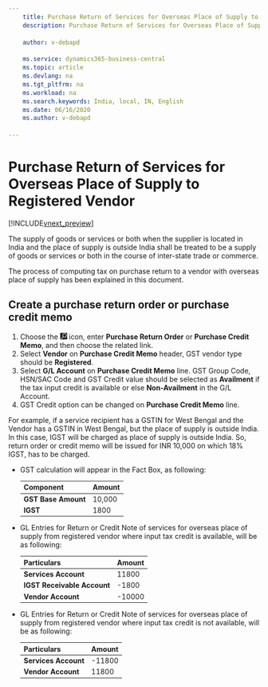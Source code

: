 ```yaml
---
    title: Purchase Return of Services for Overseas Place of Supply to Registered Vendor
    description: Purchase Return of Services for Overseas Place of Supply to Registered Vendor

    author: v-debapd

    ms.service: dynamics365-business-central
    ms.topic: article
    ms.devlang: na
    ms.tgt_pltfrm: na
    ms.workload: na
    ms.search.keywords: India, local, IN, English
    ms.date: 06/16/2020
    ms.author: v-debapd

---
```

# Purchase Return of Services for Overseas Place of Supply to Registered Vendor

[!INCLUDE[vnext_preview](../../includes/vnext_preview.md)]

The supply of goods or services or both when the supplier is located in India and the place of supply is outside India shall be treated to be a supply of goods or services or both in the course of inter-state trade or commerce.

The process of computing tax on purchase return to a vendor with overseas place of supply has been explained in this document.

## Create a purchase return order or purchase credit memo

1. Choose the ![Search for Page or Report](image/search_small.png "Search for Page or Report icon") icon, enter **Purchase Return Order** or **Purchase Credit Memo**, and then choose the related link.
2. Select **Vendor** on **Purchase Credit Memo** header, GST vendor type should be **Registered**.
3. Select **G/L Account** on **Purchase Credit Memo** line. GST Group Code, HSN/SAC Code and GST Credit value should be selected as **Availment** if the tax input credit is available or else **Non-Availment** in the G/L Account. 
4. GST Credit option can be changed on **Purchase Credit Memo** line.

For example, if a service recipient has a GSTIN for West Bengal and the Vendor has a GSTIN in West Bengal, but the place of supply is outside India. In this case, IGST will be charged as place of supply is outside India. So, return order or credit memo will be issued for INR 10,000 on which 18% IGST, has to be charged.

- GST calculation will appear in the Fact Box, as following:
    
    |Component|Amount|
    |----------------------------------|---------------------------------------|  
    |**GST Base Amount**|10,000|  
    |**IGST**|1800|  

- GL Entries for Return or Credit Note of services for overseas place of supply from registered vendor where input tax credit is available, will be as following:

    |Particulars|Amount|
    |----------------------------------|---------------------------------------|  
    |**Services Account**|11800|  
    |**IGST Receivable Account**|-1800|  
    |**Vendor Account**|-10000|

- GL Entries for Return or Credit Note of services for overseas place of supply from registered vendor where input tax credit is not available, will be as following:

    |Particulars|Amount|
    |----------------------------------|---------------------------------------|  
    |**Services Account**|-11800|  
    |**Vendor Account**|11800|






































